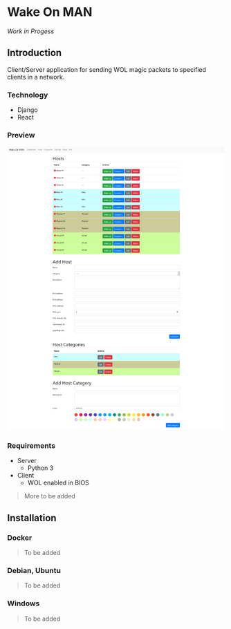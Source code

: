 # Wake On MAN

_Work in Progess_

## Introduction

Client/Server application for sending WOL magic packets to specified clients in a network.

### Technology

- Django
- React

### Preview

![Wake On MAN - Preview](/screenshots/wom.png?raw=true "Wake On MAN - Preview")

### Requirements

- Server
  - Python 3
- Client
  - WOL enabled in BIOS

> More to be added

## Installation

### Docker

> To be added

### Debian, Ubuntu

> To be added

### Windows

> To be added
